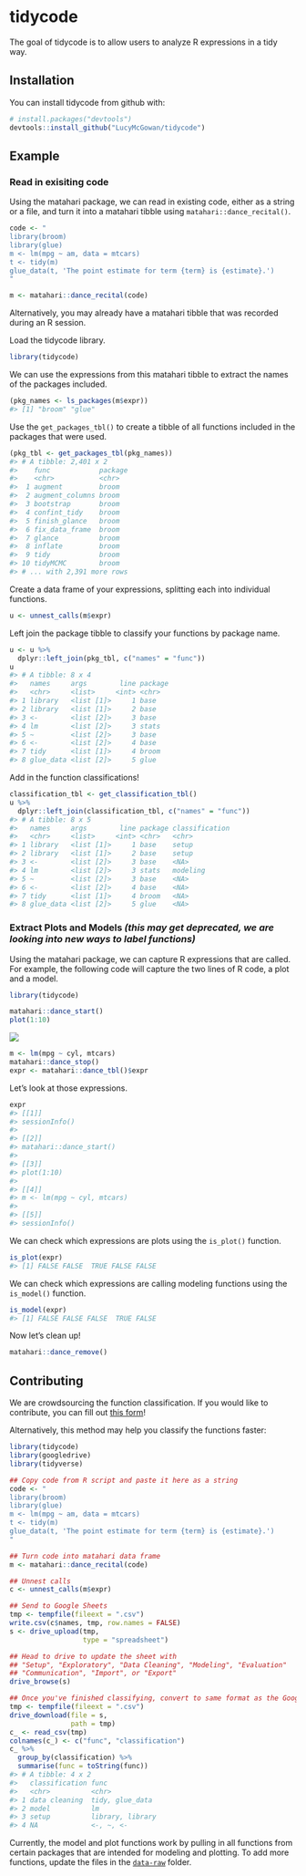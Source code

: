 
<!-- README.md is generated from README.Rmd. Please edit that file -->

# tidycode

The goal of tidycode is to allow users to analyze R expressions in a
tidy way.

## Installation

You can install tidycode from github with:

``` r
# install.packages("devtools")
devtools::install_github("LucyMcGowan/tidycode")
```

## Example

### Read in exisiting code

Using the matahari package, we can read in existing code, either as a
string or a file, and turn it into a matahari tibble using
`matahari::dance_recital()`.

``` r
code <- "
library(broom)
library(glue)
m <- lm(mpg ~ am, data = mtcars)
t <- tidy(m)
glue_data(t, 'The point estimate for term {term} is {estimate}.')
"

m <- matahari::dance_recital(code)
```

Alternatively, you may already have a matahari tibble that was recorded
during an R session.

Load the tidycode library.

``` r
library(tidycode)
```

We can use the expressions from this matahari tibble to extract the
names of the packages included.

``` r
(pkg_names <- ls_packages(m$expr))
#> [1] "broom" "glue"
```

Use the `get_packages_tbl()` to create a tibble of all functions
included in the packages that were used.

``` r
(pkg_tbl <- get_packages_tbl(pkg_names))
#> # A tibble: 2,401 x 2
#>    func            package
#>    <chr>           <chr>  
#>  1 augment         broom  
#>  2 augment_columns broom  
#>  3 bootstrap       broom  
#>  4 confint_tidy    broom  
#>  5 finish_glance   broom  
#>  6 fix_data_frame  broom  
#>  7 glance          broom  
#>  8 inflate         broom  
#>  9 tidy            broom  
#> 10 tidyMCMC        broom  
#> # ... with 2,391 more rows
```

Create a data frame of your expressions, splitting each into individual
functions.

``` r
u <- unnest_calls(m$expr)
```

Left join the package tibble to classify your functions by package name.

``` r
u <- u %>%
  dplyr::left_join(pkg_tbl, c("names" = "func"))
u
#> # A tibble: 8 x 4
#>   names     args        line package
#>   <chr>     <list>     <int> <chr>  
#> 1 library   <list [1]>     1 base   
#> 2 library   <list [1]>     2 base   
#> 3 <-        <list [2]>     3 base   
#> 4 lm        <list [2]>     3 stats  
#> 5 ~         <list [2]>     3 base   
#> 6 <-        <list [2]>     4 base   
#> 7 tidy      <list [1]>     4 broom  
#> 8 glue_data <list [2]>     5 glue
```

Add in the function classifications\!

``` r
classification_tbl <- get_classification_tbl()
u %>%
  dplyr::left_join(classification_tbl, c("names" = "func"))
#> # A tibble: 8 x 5
#>   names     args        line package classification
#>   <chr>     <list>     <int> <chr>   <chr>         
#> 1 library   <list [1]>     1 base    setup         
#> 2 library   <list [1]>     2 base    setup         
#> 3 <-        <list [2]>     3 base    <NA>          
#> 4 lm        <list [2]>     3 stats   modeling      
#> 5 ~         <list [2]>     3 base    <NA>          
#> 6 <-        <list [2]>     4 base    <NA>          
#> 7 tidy      <list [1]>     4 broom   <NA>          
#> 8 glue_data <list [2]>     5 glue    <NA>
```

### Extract Plots and Models *(this may get deprecated, we are looking into new ways to label functions)*

Using the matahari package, we can capture R expressions that are
called. For example, the following code will capture the two lines of R
code, a plot and a model.

``` r
library(tidycode)
```

``` r
matahari::dance_start()
plot(1:10)
```

![](README-example-1.png)<!-- -->

``` r
m <- lm(mpg ~ cyl, mtcars)
matahari::dance_stop()
expr <- matahari::dance_tbl()$expr
```

Let’s look at those expressions.

``` r
expr
#> [[1]]
#> sessionInfo()
#> 
#> [[2]]
#> matahari::dance_start()
#> 
#> [[3]]
#> plot(1:10)
#> 
#> [[4]]
#> m <- lm(mpg ~ cyl, mtcars)
#> 
#> [[5]]
#> sessionInfo()
```

We can check which expressions are plots using the `is_plot()` function.

``` r
is_plot(expr)
#> [1] FALSE FALSE  TRUE FALSE FALSE
```

We can check which expressions are calling modeling functions using the
`is_model()` function.

``` r
is_model(expr)
#> [1] FALSE FALSE FALSE  TRUE FALSE
```

Now let’s clean up\!

``` r
matahari::dance_remove()
```

## Contributing

We are crowdsourcing the function classification. If you would like to
contribute, you can fill out [this
form](https://docs.google.com/forms/d/e/1FAIpQLSfyDIVPC3cgKfplS3O7n-lCjWDLIzpCzgV2ffYAhyFuJaUooA/viewform?usp=sf_link)\!

Alternatively, this method may help you classify the functions faster:

``` r
library(tidycode)
library(googledrive)
library(tidyverse)

## Copy code from R script and paste it here as a string
code <- "
library(broom)
library(glue)
m <- lm(mpg ~ am, data = mtcars)
t <- tidy(m)
glue_data(t, 'The point estimate for term {term} is {estimate}.')
"

## Turn code into matahari data frame
m <- matahari::dance_recital(code)

## Unnest calls
c <- unnest_calls(m$expr)

## Send to Google Sheets
tmp <- tempfile(fileext = ".csv")
write.csv(c$names, tmp, row.names = FALSE)
s <- drive_upload(tmp,
                  type = "spreadsheet")

## Head to drive to update the sheet with 
## "Setup", "Exploratory", "Data Cleaning", "Modeling", "Evaluation"
## "Communication", "Import", or "Export"
drive_browse(s)

## Once you've finished classifying, convert to same format as the Google form
tmp <- tempfile(fileext = ".csv")
drive_download(file = s,
               path = tmp) 
c_ <- read_csv(tmp)
colnames(c_) <- c("func", "classification")
c_ %>%
  group_by(classification) %>%
  summarise(func = toString(func))
#> # A tibble: 4 x 2
#>   classification func            
#>   <chr>          <chr>           
#> 1 data cleaning  tidy, glue_data 
#> 2 model          lm              
#> 3 setup          library, library
#> 4 NA             <-, ~, <-       
```

Currently, the model and plot functions work by pulling in all functions
from certain packages that are intended for modeling and plotting. To
add more functions, update the files in the
[`data-raw`](https://github.com/LucyMcGowan/tidycode/tree/master/data-raw)
folder.
